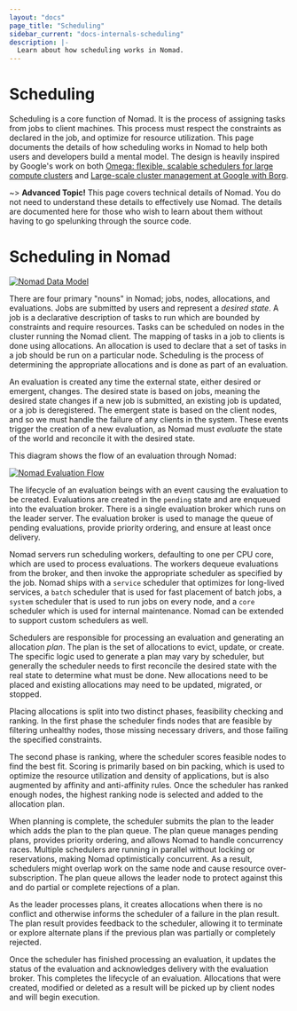 ```yaml
---
layout: "docs"
page_title: "Scheduling"
sidebar_current: "docs-internals-scheduling"
description: |-
  Learn about how scheduling works in Nomad.
---
```


# Scheduling

Scheduling is a core function of Nomad. It is the process of assigning tasks
from jobs to client machines. This process must respect the constraints as declared
in the job, and optimize for resource utilization. This page documents the details
of how scheduling works in Nomad to help both users and developers
build a mental model. The design is heavily inspired by Google's
work on both [Omega: flexible, scalable schedulers for large compute clusters](https://research.google.com/pubs/pub41684.html)
and [Large-scale cluster management at Google with Borg](https://research.google.com/pubs/pub43438.html).

~> **Advanced Topic!** This page covers technical details
of Nomad. You do not need to understand these details to
effectively use Nomad. The details are documented here for
those who wish to learn about them without having to go
spelunking through the source code.

# Scheduling in Nomad

[![Nomad Data Model](/assets/images/nomad-data-model.png)](/assets/images/nomad-data-model.png)

There are four primary "nouns" in Nomad; jobs, nodes, allocations, and evaluations.
Jobs are submitted by users and represent a _desired state_. A job is a declarative description
of tasks to run which are bounded by constraints and require resources. Tasks can be scheduled on 
nodes in the cluster running the Nomad client. The mapping of tasks in a job to clients is done
using allocations. An allocation is used to declare that a set of tasks in a job should be run
on a particular node. Scheduling is the process of determining the appropriate allocations and
is done as part of an evaluation.

An evaluation is created any time the external state, either desired or emergent, changes. The desired
state is based on jobs, meaning the desired state changes if a new job is submitted, an
existing job is updated, or a job is deregistered. The emergent state is based on the client
nodes, and so we must handle the failure of any clients in the system. These events trigger
the creation of a new evaluation, as Nomad must _evaluate_ the state of the world and reconcile
it with the desired state.

This diagram shows the flow of an evaluation through Nomad:

[![Nomad Evaluation Flow](/assets/images/nomad-evaluation-flow.png)](/assets/images/nomad-evaluation-flow.png)

The lifecycle of an evaluation beings with an event causing the evaluation to be
created. Evaluations are created in the `pending` state and are enqueued into the
evaluation broker. There is a single evaluation broker which runs on the leader server.
The evaluation broker is used to manage the queue of pending evaluations, provide priority ordering,
and ensure at least once delivery.

Nomad servers run scheduling workers, defaulting to one per CPU core, which are used to
process evaluations. The workers dequeue evaluations from the broker, and then invoke
the appropriate scheduler as specified by the job. Nomad ships with a `service` scheduler
that optimizes for long-lived services, a `batch` scheduler that is used for fast placement
of batch jobs, a `system` scheduler that is used to run jobs on every node,
and a `core` scheduler which is used for internal maintenance.
Nomad can be extended to support custom schedulers as well.

Schedulers are responsible for processing an evaluation and generating an allocation _plan_.
The plan is the set of allocations to evict, update, or create. The specific logic used to
generate a plan may vary by scheduler, but generally the scheduler needs to first reconcile
the desired state with the real state to determine what must be done. New allocations need
to be placed and existing allocations may need to be updated, migrated, or stopped.

Placing allocations is split into two distinct phases, feasibility
checking and ranking. In the first phase the scheduler finds nodes that are
feasible by filtering unhealthy nodes, those missing necessary drivers, and those
failing the specified constraints.

The second phase is ranking, where the scheduler scores feasible nodes to find the best fit.
Scoring is primarily based on bin packing, which is used to optimize the resource utilization
and density of applications, but is also augmented by affinity and anti-affinity rules.
Once the scheduler has ranked enough nodes, the highest ranking node is selected and
added to the allocation plan.

When planning is complete, the scheduler submits the plan to the leader which adds
the plan to the plan queue. The plan queue manages pending plans, provides priority
ordering, and allows Nomad to handle concurrency races. Multiple schedulers are running
in parallel without locking or reservations, making Nomad optimistically concurrent.
As a result, schedulers might overlap work on the same node and cause resource
over-subscription. The plan queue allows the leader node to protect against this and
do partial or complete rejections of a plan.

As the leader processes plans, it creates allocations when there is no conflict
and otherwise informs the scheduler of a failure in the plan result. The plan result
provides feedback to the scheduler, allowing it to terminate or explore alternate plans
if the previous plan was partially or completely rejected.

Once the scheduler has finished processing an evaluation, it updates the status of
the evaluation and acknowledges delivery with the evaluation broker. This completes
the lifecycle of an evaluation. Allocations that were created, modified or deleted
as a result will be picked up by client nodes and will begin execution.

